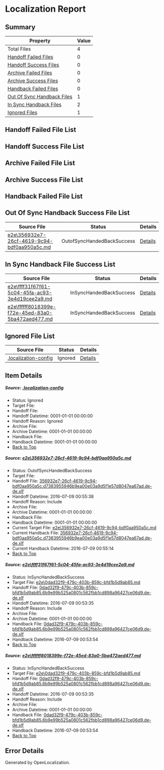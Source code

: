 # <a name='report-top'></a> Localization Report

## Summary
 Property | Value 
 -------- | ----- 
 Total Files | 4
[ Handoff Failed Files ](#handoff-failed-list)| 0
[ Handoff Success Files ](#handoff-success-list)| 0
[ Archive Failed Files ](#archive-failed-list)| 0
[ Archive Success Files ](#archive-success-list)| 0
[ Handback Failed Files ](#handback-failed-list)| 0
[ Out Of Sync Handback Files ](#outofsync-handback-success-list)| 1
[ In Sync Handback Files ](#insync-handback-success-list)| 2
[ Ignored Files ](#ignored-list)| 1

## <a name='handoff-failed-list'></a> Handoff Failed File List

## <a name='handoff-success-list'></a> Handoff Success File List

## <a name='archive-failed-list'></a> Archive Failed File List

## <a name='archive-success-list'></a> Archive Success File List

## <a name='handback-failed-list'></a> Handback Failed File List

## <a name='outofsync-handback-success-list'></a> Out Of Sync Handback Success File List
 Source File | Status | Details 
 ----------- | ------ | ------- 
 [e2e\356932e7-26cf-4619-9c94-bdf0aa950a5c.md](https://github.com/OpenLocalizationTestOrg/oltest/blob/9da62c81444725a8d9d787fd1afcf347f36ca260/e2e/356932e7-26cf-4619-9c94-bdf0aa950a5c.md) | OutofSyncHandedBackSuccess | [Details](#90adc86c5de577066c05dc54c6608059a8e217b11)

## <a name='insync-handback-success-list'></a> In Sync Handback File Success List
 Source File | Status | Details 
 ----------- | ------ | ------- 
 [e2e\ffff31f67f61-5c04-45fa-ac93-3e4d19cee2a9.md](https://github.com/OpenLocalizationTestOrg/oltest/blob/b7d1924e63af4b537d6cd978b97b0371863371c9/e2e/ffff31f67f61-5c04-45fa-ac93-3e4d19cee2a9.md) | InSyncHandedBackSuccess | [Details](#11fc4d8bf2bd9842362f55f8aaf90147f093d57d2)
 [e2e\ffffff8018399e-f72e-45ed-83a0-5ba472aed477.md](https://github.com/OpenLocalizationTestOrg/oltest/blob/9da62c81444725a8d9d787fd1afcf347f36ca260/e2e/ffffff8018399e-f72e-45ed-83a0-5ba472aed477.md) | InSyncHandedBackSuccess | [Details](#11fc4d8bf2bd9842362f55f8aaf90147f093d57d3)

## <a name='ignored-list'></a> Ignored File List
 Source File | Status | Details 
 ----------- | ------ | ------- 
 [.localization-config](https://github.com/OpenLocalizationTestOrg/oltest/blob/9da62c81444725a8d9d787fd1afcf347f36ca260/.localization-config) | Ignored | [Details](#3d4f252ac210baf56311d7e97dcc2db10974dbd20)

## Item Details
##### <a name='3d4f252ac210baf56311d7e97dcc2db10974dbd20'></a> Source: [.localization-config](https://github.com/OpenLocalizationTestOrg/oltest/blob/9da62c81444725a8d9d787fd1afcf347f36ca260/.localization-config)
* Status: Ignored
* Target File: 
* Handoff File: 
* Handoff Datetime: 0001-01-01 00:00:00
* Handoff Reason: Ignored
* Archive File: 
* Archive Datetime: 0001-01-01 00:00:00
* Handback File: 
* Handback Datetime: 0001-01-01 00:00:00
* [Back to Top](#report-top)

##### <a name='90adc86c5de577066c05dc54c6608059a8e217b11'></a> Source: [e2e\356932e7-26cf-4619-9c94-bdf0aa950a5c.md](https://github.com/OpenLocalizationTestOrg/oltest/blob/9da62c81444725a8d9d787fd1afcf347f36ca260/e2e/356932e7-26cf-4619-9c94-bdf0aa950a5c.md)
* Status: OutofSyncHandedBackSuccess
* Target File: 
* Handoff File: [356932e7-26cf-4619-9c94-bdf0aa950a5c.d7383955946b9ea00e03a9d5f1e57d8047ea67ad.de-de.xlf](https://github.com/OpenLocalizationTestOrg/olhandoff-e2e/blob/5f001733babdbb4cad388cf001505e2e4331acbb/ol-handoff/OpenLocalizationTestOrg/oltest-dede-fly/ci/ht/356932e7-26cf-4619-9c94-bdf0aa950a5c.d7383955946b9ea00e03a9d5f1e57d8047ea67ad.de-de.xlf)
* Handoff Datetime: 2016-07-09 00:55:38
* Handoff Reason: Include
* Archive File: 
* Archive Datetime: 0001-01-01 00:00:00
* Handback File: 
* Handback Datetime: 0001-01-01 00:00:00
* Current Target File: [e2e\356932e7-26cf-4619-9c94-bdf0aa950a5c.md](https://github.com/OpenLocalizationTestOrg/oltest-dede-fly/blob/40e2f940b83de45189e46b095b995458a2d676fa/e2e/356932e7-26cf-4619-9c94-bdf0aa950a5c.md)
* Current Handback File: [356932e7-26cf-4619-9c94-bdf0aa950a5c.d7383955946b9ea00e03a9d5f1e57d8047ea67ad.de-de.xlf](https://github.com/OpenLocalizationTestOrg/olhandback-e2e/blob/688891b5f7d0310a877ffe8ae2b82861f8a8a113/ol-handback/OpenLocalizationTestOrg/oltest-dede-fly/ci/ht/356932e7-26cf-4619-9c94-bdf0aa950a5c.d7383955946b9ea00e03a9d5f1e57d8047ea67ad.de-de.xlf)
* Current Handback Datetime: 2016-07-09 00:55:14
* [Back to Top](#report-top)

##### <a name='11fc4d8bf2bd9842362f55f8aaf90147f093d57d2'></a> Source: [e2e\ffff31f67f61-5c04-45fa-ac93-3e4d19cee2a9.md](https://github.com/OpenLocalizationTestOrg/oltest/blob/b7d1924e63af4b537d6cd978b97b0371863371c9/e2e/ffff31f67f61-5c04-45fa-ac93-3e4d19cee2a9.md)
* Status: InSyncHandedBackSuccess
* Target File: [e2e\0dad32f9-479c-403b-859c-bfd1b5d9ab85.md](https://github.com/OpenLocalizationTestOrg/oltest-dede-fly/blob/ae69d50c88ebcc5453fd51f7efd8a93e1195e6f9/e2e/0dad32f9-479c-403b-859c-bfd1b5d9ab85.md)
* Handoff File: [0dad32f9-479c-403b-859c-bfd1b5d9ab85.6b9e99b525a0801c562fbb1cd898a96427ce06d9.de-de.xlf](https://github.com/OpenLocalizationTestOrg/olhandoff-e2e/blob/2d8c5fdd2060995dae739ae6b4a1e4c376193c1d/ol-handoff/OpenLocalizationTestOrg/oltest-dede-fly/ci/ht/0dad32f9-479c-403b-859c-bfd1b5d9ab85.6b9e99b525a0801c562fbb1cd898a96427ce06d9.de-de.xlf)
* Handoff Datetime: 2016-07-09 00:53:35
* Handoff Reason: Include
* Archive File: 
* Archive Datetime: 0001-01-01 00:00:00
* Handback File: [0dad32f9-479c-403b-859c-bfd1b5d9ab85.6b9e99b525a0801c562fbb1cd898a96427ce06d9.de-de.xlf](https://github.com/OpenLocalizationTestOrg/olhandback-e2e/blob/7ab36cfc2c1fdd1c6cc5c8fa0d0d25ef964fd3a3/ol-handback/OpenLocalizationTestOrg/oltest-dede-fly/ci/ht/0dad32f9-479c-403b-859c-bfd1b5d9ab85.6b9e99b525a0801c562fbb1cd898a96427ce06d9.de-de.xlf)
* Handback Datetime: 2016-07-09 00:53:54
* [Back to Top](#report-top)

##### <a name='11fc4d8bf2bd9842362f55f8aaf90147f093d57d3'></a> Source: [e2e\ffffff8018399e-f72e-45ed-83a0-5ba472aed477.md](https://github.com/OpenLocalizationTestOrg/oltest/blob/9da62c81444725a8d9d787fd1afcf347f36ca260/e2e/ffffff8018399e-f72e-45ed-83a0-5ba472aed477.md)
* Status: InSyncHandedBackSuccess
* Target File: [e2e\0dad32f9-479c-403b-859c-bfd1b5d9ab85.md](https://github.com/OpenLocalizationTestOrg/oltest-dede-fly/blob/ae69d50c88ebcc5453fd51f7efd8a93e1195e6f9/e2e/0dad32f9-479c-403b-859c-bfd1b5d9ab85.md)
* Handoff File: [0dad32f9-479c-403b-859c-bfd1b5d9ab85.6b9e99b525a0801c562fbb1cd898a96427ce06d9.de-de.xlf](https://github.com/OpenLocalizationTestOrg/olhandoff-e2e/blob/2d8c5fdd2060995dae739ae6b4a1e4c376193c1d/ol-handoff/OpenLocalizationTestOrg/oltest-dede-fly/ci/ht/0dad32f9-479c-403b-859c-bfd1b5d9ab85.6b9e99b525a0801c562fbb1cd898a96427ce06d9.de-de.xlf)
* Handoff Datetime: 2016-07-09 00:53:35
* Handoff Reason: Include
* Archive File: 
* Archive Datetime: 0001-01-01 00:00:00
* Handback File: [0dad32f9-479c-403b-859c-bfd1b5d9ab85.6b9e99b525a0801c562fbb1cd898a96427ce06d9.de-de.xlf](https://github.com/OpenLocalizationTestOrg/olhandback-e2e/blob/7ab36cfc2c1fdd1c6cc5c8fa0d0d25ef964fd3a3/ol-handback/OpenLocalizationTestOrg/oltest-dede-fly/ci/ht/0dad32f9-479c-403b-859c-bfd1b5d9ab85.6b9e99b525a0801c562fbb1cd898a96427ce06d9.de-de.xlf)
* Handback Datetime: 2016-07-09 00:53:54
* [Back to Top](#report-top)


## Error Details

Generated by OpenLocalization.

